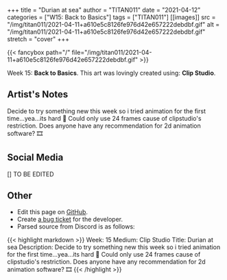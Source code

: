 +++
title =       "Durian at sea"
author =      "TITAN011"
date =        "2021-04-12"
categories =  ["W15: Back to Basics"]
tags =        ["TITAN011"]
[[images]]
                      src = "/img/titan011/2021-04-11+a610e5c8126fe976d42e657222debdbf.gif"
                      alt = "/img/titan011/2021-04-11+a610e5c8126fe976d42e657222debdbf.gif"
                      stretch = "cover"
+++


{{< fancybox path="/" file="/img/titan011/2021-04-11+a610e5c8126fe976d42e657222debdbf.gif" >}}


Week 15: **Back to Basics**. This art was lovingly created using: **Clip Studio**.

## Artist's Notes

Decide to try something new this week so i tried animation for the first time...yea...its hard 🥲 Could only use 24 frames cause of clipstudio's restriction. Does anyone have any recommendation for 2d animation software? 🎞️

## Social Media

[] TO BE EDITED

## Other

- Edit this page on [GitHub](https://github.com/teaminkling/web-refresh/edit/main/blog/content/blog/titan011-week-15-66fb.md).
- Create [a bug ticket](https://github.com/teaminkling/web-refresh/issues/new?assignees=&labels=bug&template=problem-report.md&title=) for the developer.
- Parsed source from Discord is as follows:

{{< highlight markdown >}}
Week: 15
Medium: Clip Studio
Title: Durian at sea
Description: Decide to try something new this week so i tried animation for the first time...yea...its hard 🥲 Could only use 24 frames cause of clipstudio's restriction. Does anyone have any recommendation for 2d animation software? 🎞️
{{< /highlight >}}